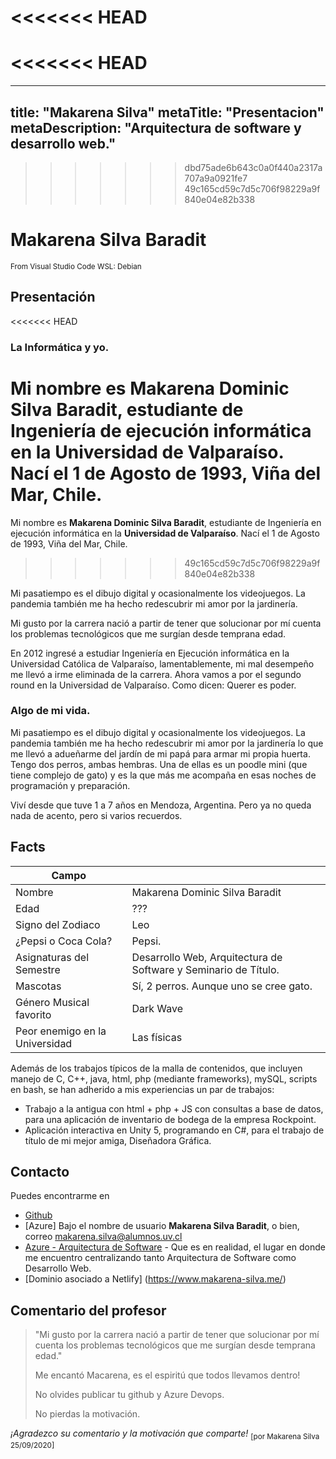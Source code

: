 <<<<<<< HEAD
=======
<<<<<<< HEAD
=======
---
title: "Makarena Silva"
metaTitle: "Presentacion"
metaDescription: "Arquitectura de software y desarrollo web."
---

>>>>>>> dbd75ade6b643c0a0f440a2317a707a9a0921fe7
>>>>>>> 49c165cd59c7d5c706f98229a9f840e04e82b338
# Makarena Silva Baradit

 <sub>From Visual Studio Code WSL: Debian</sub>

## Presentación
<<<<<<< HEAD
### La Informática y yo.

Mi nombre es **Makarena Dominic Silva Baradit**, estudiante de Ingeniería de ejecución informática en la **Universidad de Valparaíso**. Nací el 1 de Agosto de 1993, Viña del Mar, Chile.
=======

Mi nombre es **Makarena Dominic Silva Baradit**, estudiante de Ingeniería en ejecución informática en la **Universidad de Valparaíso**. Nací el 1 de Agosto de 1993, Viña del Mar, Chile.
>>>>>>> 49c165cd59c7d5c706f98229a9f840e04e82b338

Mi pasatiempo es el dibujo digital y ocasionalmente los videojuegos. La pandemia también me ha hecho redescubrir mi amor por la jardinería.

Mi gusto por la carrera nació a partir de tener que solucionar por mí cuenta los problemas tecnológicos que me surgían desde temprana edad.

En 2012 ingresé a estudiar Ingeniería en Ejecución informática en la Universidad Católica de Valparaíso, lamentablemente, mi mal desempeño me llevó a irme eliminada de la carrera. Ahora vamos a por el segundo round en la Universidad de Valparaíso. Como dicen: Querer es poder.

### Algo de mi vida.

Mi pasatiempo es el dibujo digital y ocasionalmente los videojuegos. La pandemia también me ha hecho redescubrir mi amor por la jardinería lo que me llevó a adueñarme del jardín de mi papá para armar mi propia huerta.
Tengo dos perros, ambas hembras. Una de ellas es un poodle mini (que tiene complejo de gato) y es la que más me acompaña en esas noches de programación y preparación.

Viví desde que tuve 1 a 7 años en Mendoza, Argentina. Pero ya no queda nada de acento, pero si varios recuerdos.


## Facts
| Campo ||
| ---- |----|
| Nombre | Makarena Dominic Silva Baradit  |
| Edad  | ???  |
| Signo del Zodiaco | Leo |
| ¿Pepsi o Coca Cola? | Pepsi. |
| Asignaturas del Semestre | Desarrollo Web, Arquitectura de Software y Seminario de Título. |
| Mascotas | Sí, 2 perros. Aunque uno se cree gato. |
| Género Musical favorito | Dark Wave |
| Peor enemigo en la Universidad | Las físicas |


Además de los trabajos típicos de la malla de contenidos, que incluyen manejo de C, C++, java, html, php (mediante frameworks), mySQL, scripts en bash, se han adherido a mis experiencias un par de trabajos:
- Trabajo a la antigua con html + php + JS con consultas a base de datos, para una aplicación de inventario de bodega de la empresa Rockpoint.
- Aplicación interactiva en Unity 5, programando en C#, para el trabajo de título de mi mejor amiga, Diseñadora Gráfica.

## Contacto
Puedes encontrarme en
- [Github](https://github.com/MakarenaSilvaB)
- [Azure] Bajo el nombre de usuario **Makarena Silva Baradit**, o bien, correo makarena.silva@alumnos.uv.cl 
- [Azure - Arquitectura de Software](https://dev.azure.com/ArquitecturaSW/) - Que es en realidad, el lugar en donde me encuentro centralizando tanto Arquitectura de Software como Desarrollo Web.
- [Dominio asociado a Netlify] (https://www.makarena-silva.me/)


## Comentario del profesor

>"Mi gusto por la carrera nació a partir de tener que solucionar por mí cuenta los problemas tecnológicos que me surgían desde temprana edad."
>
>Me encantó Macarena, es el espiritú que todos llevamos dentro!
>
>No olvides publicar tu github y Azure Devops.
>
>No pierdas la motivación.

_¡Agradezco su comentario y la motivación que comparte!_
 <sub>[por Makarena Silva 25/09/2020]</sub>


